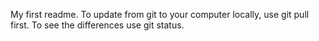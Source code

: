 My first readme.
To update from git to your computer locally, use git pull first.
To see the differences use git status.
